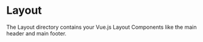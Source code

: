 # Layout

The Layout directory contains your Vue.js Layout Components like the main header and main footer.
